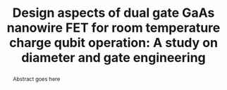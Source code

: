 ---
layout: "partials/preprint_id"
title: "Design aspects of dual gate GaAs nanowire FET for room temperature charge qubit operation: A study on diameter and gate engineering"
image: "./src/media/Untitled.jpg"
authors: "N. Paul, B. Nag Chowdhury, S. Chattopadhyay"
pub_year: "2023"
preprint_addr: "https://doi.org/10.48550/arXiv.2304.10554"
alt_available: "Yes"
alt_addr: "https://www.researchgate.net/publication/370213130_Design_Aspects_of_Dual_Gate_GaAs_Nanowire_FET_for_Room_Temperature_Charge_Qubit_Operation_A_Study_on_Diameter_and_Gate_Engineering"
abstract: "Abstract goes here"
tags:
  - "conf_item"
---